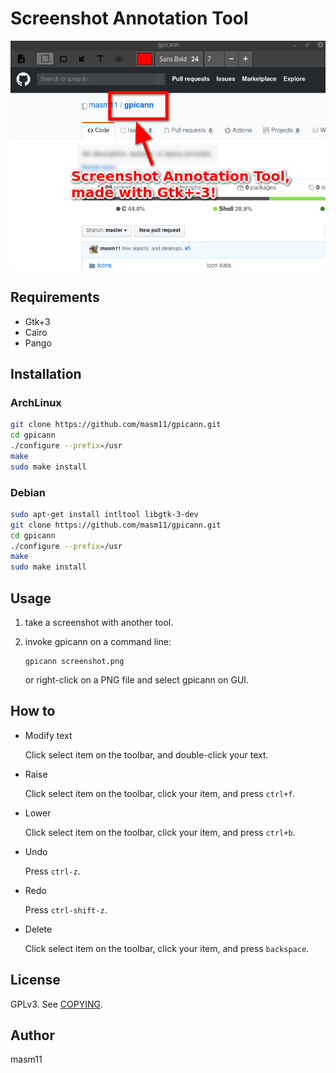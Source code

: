 # Screenshot Annotation Tool

<img src="screenshot.png">

## Requirements

- Gtk+3
- Cairo
- Pango

## Installation

### ArchLinux

```sh
git clone https://github.com/masm11/gpicann.git
cd gpicann
./configure --prefix=/usr
make
sudo make install
```

### Debian

```sh
sudo apt-get install intltool libgtk-3-dev
git clone https://github.com/masm11/gpicann.git
cd gpicann
./configure --prefix=/usr
make
sudo make install
```

## Usage

1. take a screenshot with another tool.

2. invoke gpicann on a command line:
   ```
   gpicann screenshot.png
   ```
   or right-click on a PNG file and select gpicann on GUI.

## How to

- Modify text

  Click select item on the toolbar, and double-click your text.

- Raise

  Click select item on the toolbar, click your item, and press `ctrl+f`.

- Lower

  Click select item on the toolbar, click your item, and press `ctrl+b`.

- Undo

  Press `ctrl-z`.

- Redo

  Press `ctrl-shift-z`.

- Delete

  Click select item on the toolbar, click your item, and press `backspace`.

## License

GPLv3. See [COPYING](COPYING).

## Author

masm11
